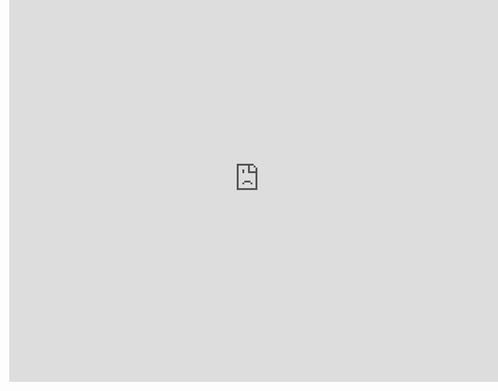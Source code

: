 web六边形战士-八股图









<div align="center">
  <iframe id="embed_dom" name="embed_dom" frameborder="0" style="display:block;margin-left:-50px; margin-top:-137.5px;width:800px; height:650px;" src="https://www.processon.com/embed/6617da50b991a60372e8851b?cid=6617da50b991a60372e8851c"></iframe>
</div>

